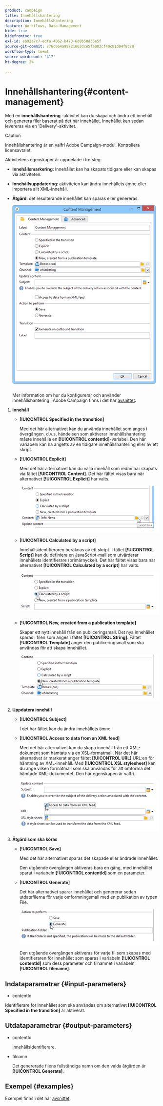 ```yaml
---
product: campaign
title: Innehållshantering
description: Innehållshantering
feature: Workflows, Data Management
hide: true
hidefromtoc: true
exl-id: eb92a7c7-edfa-4062-b473-6d8b50d35e5f
source-git-commit: 776c664a99721063dce5fa003cf40c81d94f8c78
workflow-type: tm+mt
source-wordcount: '417'
ht-degree: 2%

---
```


# Innehållshantering{#content-management}



Med en **innehållshantering** -aktivitet kan du skapa och ändra ett innehåll och generera filer baserat på det här innehållet. Innehållet kan sedan levereras via en &#39;Delivery&#39;-aktivitet.

>[!CAUTION]
>
>Innehållshantering är en valfri Adobe Campaign-modul. Kontrollera licensavtalet.

Aktivitetens egenskaper är uppdelade i tre steg:

* **Innehållsmarkering**: Innehållet kan ha skapats tidigare eller kan skapas via aktiviteten.
* **Innehållsuppdatering**: aktiviteten kan ändra innehållets ämne eller importera allt XML-innehåll.
* **Åtgärd**: det resulterande innehållet kan sparas eller genereras.

  ![](assets/content_mgmt_edit.png)

  Mer information om hur du konfigurerar och använder innehållshantering i Adobe Campaign finns i det här [avsnittet](../../delivery/using/about-content-management.md).

1. **Innehåll**

   * **[!UICONTROL Specified in the transition]**

     Med det här alternativet kan du använda innehållet som anges i övergången, d.v.s. händelsen som aktiverar innehållshantering måste innehålla en **[!UICONTROL contentId]**-variabel. Den här variabeln kan ha angetts av en tidigare innehållshantering eller av ett skript.

   * **[!UICONTROL Explicit]**

     Med det här alternativet kan du välja innehåll som redan har skapats via fältet **[!UICONTROL Content]**. Det här fältet visas bara när alternativet **[!UICONTROL Explicit]** har valts.

     ![](assets/content_mgmt_explicit.png)

   * **[!UICONTROL Calculated by a script]**

     Innehållsidentifieraren beräknas av ett skript. I fältet **[!UICONTROL Script]** kan du definiera en JavaScript-mall som utvärderar innehållets identifierare (primärnyckel). Det här fältet visas bara när alternativet **[!UICONTROL Calculated by a script]** har valts.

     ![](assets/content_mgmt_script.png)

   * **[!UICONTROL New, created from a publication template]**

     Skapar ett nytt innehåll från en publiceringsmall. Det nya innehållet sparas i filen som anges i fältet **[!UICONTROL String]**. Fältet **[!UICONTROL Template]** anger den publiceringsmall som ska användas för att skapa innehållet.

     ![](assets/content_mgmt_new.png)

1. **Uppdatera innehåll**

   * **[!UICONTROL Subject]**

     I det här fältet kan du ändra innehållets ämne.

   * **[!UICONTROL Access to data from an XML feed]**

     Med det här alternativet kan du skapa innehåll från ett XML-dokument som hämtats via en XSL-formatmall. När det här alternativet är markerat anger fältet **[!UICONTROL URL]** URL:en för hämtning av XML-innehåll. Med **[!UICONTROL XSL stylesheet]** kan du ange vilken formatmall som ska användas för att omforma det hämtade XML-dokumentet. Den här egenskapen är valfri.

     ![](assets/content_mgmt_xmlcontent.png)

1. **Åtgärd som ska köras**

   * **[!UICONTROL Save]**

     Med det här alternativet sparas det skapade eller ändrade innehållet.

     Den utgående övergången aktiveras bara en gång, med innehållet sparat i variabeln **[!UICONTROL contentId]** som en parameter.

   * **[!UICONTROL Generate]**

     Det här alternativet sparar innehållet och genererar sedan utdatafilerna för varje omformningsmall med en publikation av typen File.

     ![](assets/content_mgmt_generate.png)

     Den utgående övergången aktiveras för varje fil som skapas med identifieraren för innehållet som sparas i variabeln **[!UICONTROL contentId]** som dess parameter och filnamnet i variabeln **[!UICONTROL filename]**.

## Indataparametrar {#input-parameters}

* contentId

Identifierare för innehållet som ska användas om alternativet **[!UICONTROL Specified in the transition]** är aktiverat.

## Utdataparametrar {#output-parameters}

* contentId

  Innehållsidentifierare.

* filnamn

  Det genererade filens fullständiga namn om den valda åtgärden är **[!UICONTROL Generate]**.

## Exempel {#examples}

Exempel finns i det här [avsnittet](../../delivery/using/automating-via-workflows.md#examples).
